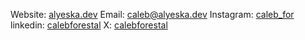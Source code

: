 Website: [alyeska.dev](https://alyeska.dev)
Email: [caleb@alyeska.dev](mailto:caleb@alyeska.dev)
Instagram: [caleb_for](https://instagram.com/caleb_for)
linkedin: [calebforestal](https://linkedin.com/in/calebforestal)
X: [calebforestal](https://x.com/calebforestal)